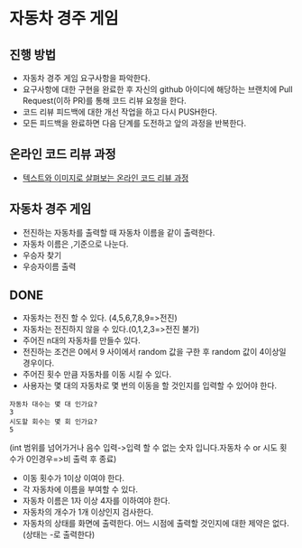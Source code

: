 # 자동차 경주 게임

## 진행 방법

* 자동차 경주 게임 요구사항을 파악한다.
* 요구사항에 대한 구현을 완료한 후 자신의 github 아이디에 해당하는 브랜치에 Pull Request(이하 PR)를 통해 코드 리뷰 요청을 한다.
* 코드 리뷰 피드백에 대한 개선 작업을 하고 다시 PUSH한다.
* 모든 피드백을 완료하면 다음 단계를 도전하고 앞의 과정을 반복한다.

## 온라인 코드 리뷰 과정

* [텍스트와 이미지로 살펴보는 온라인 코드 리뷰 과정](https://github.com/next-step/nextstep-docs/tree/master/codereview)

## 자동차 경주 게임
* 전진하는 자동차를 출력할 때 자동차 이름을 같이 출력한다.
* 자동차 이름은 ,기준으로 나눈다.
* 우승자 찾기
* 우승자이름 출력

DONE
---------
*  자동차는 전진 할 수 있다. (4,5,6,7,8,9=>전진)
* 자동차는 전진하지 않을 수 있다.(0,1,2,3=>전진 불가)
* 주어진 n대의 자동차를 만들수 있다.
* 전진하는 조건은 0에서 9 사이에서 random 값을 구한 후 random 값이 4이상일 경우이다.
* 주어진 횟수 만큼 자동차를 이동 시킬 수 있다.
* 사용자는 몇 대의 자동차로 몇 번의 이동을 할 것인지를 입력할 수 있어야 한다.
```
자동차 대수는 몇 대 인가요?
3
시도할 회수는 몇 회 인가요?
5
```
(int 범위를 넘어가거나 음수 입력->입력 할 수 없는 숫자 입니다.자동차 수 or 시도 횟수가 0인경우=>비 출력 후 종료)
* 이동 횟수가 1이상 이여야 한다.
* 각 자동차에 이름을 부여할 수 있다.
* 자동차 이름은 1자 이상 4자를 이하여야 한다.
* 자동차의 개수가 1개 이상인지 검사한다.
* 자동차의 상태를 화면에 출력한다. 어느 시점에 출력할 것인지에 대한 제약은 없다.(상태는 -로 출력한다)
